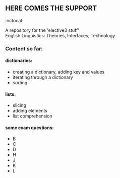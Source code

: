 ## HERE COMES THE SUPPORT
:octocat:

<p> A repository for the 'elective3 stuff'
<br> English Linguistics: Theories, Interfaces, Technology </p>

### Content so far: <br>

#### dictionaries:
- creating a dictionary, adding key and values
- iterating through a dictionary
- sorting
#### lists:
- slicing
- adding elements
- list comprehension
#### some exam questions:
- B
- C
- D
- H
- J
- K
- L